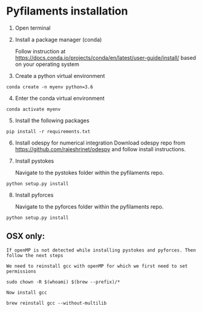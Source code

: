 # Pyfilaments installation


1. Open terminal

2. Install a package manager (conda)

	Follow instruction at https://docs.conda.io/projects/conda/en/latest/user-guide/install/ based on your operating system

3. Create a python virtual environment

```
conda create -n myenv python=3.6
```

4. Enter the conda virtual environment 
```
conda activate myenv
```

5. Install the following packages 

```
pip install -r requirements.txt
```

6. Install odespy for numerical integration
	Download odespy repo from https://github.com/rajeshrinet/odespy and follow install instructions.

7. Install pystokes

	Navigate to the pystokes folder within the pyfilaments repo.
```
python setup.py install
```
8. Install pyforces

	Navigate to the pyforces folder within the pyfilaments repo.
```
python setup.py install
```
## OSX only: 
	If openMP is not detected while installing pystokes and pyforces. Then follow the next steps

	We need to reinstall gcc with openMP for which we first need to set permissions
```
sudo chown -R $(whoami) $(brew --prefix)/*
```
	Now install gcc
```
brew reinstall gcc --without-multilib
```








